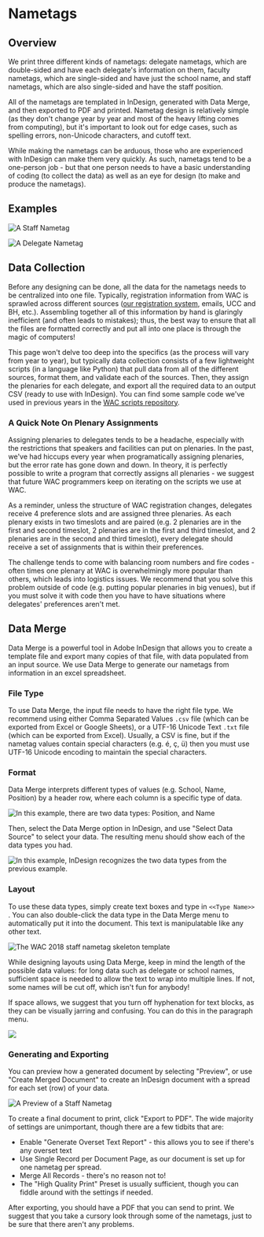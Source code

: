 # Nametags

## Overview

We print three different kinds of nametags: delegate nametags, which are double-sided and have each delegate's information on them, faculty nametags, which are single-sided and have just the school name, and staff nametags, which are also single-sided and have the staff position.

All of the nametags are templated in InDesign, generated with Data Merge, and then exported to PDF and printed. Nametag design is relatively simple \(as they don't change year by year and most of the heavy lifting comes from computing\), but it's important to look out for edge cases, such as spelling errors, non-Unicode characters, and cutoff text.

While making the nametags can be arduous, those who are experienced with InDesign can make them very quickly. As such, nametags tend to be a one-person job - but that one person needs to have a basic understanding of coding \(to collect the data\) as well as an eye for design \(to make and produce the nametags\).

## Examples

![A Staff Nametag](../img/screen-shot-2018-05-21-at-3.18.02-pm.png)

![A Delegate Nametag](../img/screen-shot-2018-05-21-at-3.20.13-pm.png)

## Data Collection

Before any designing can be done, all the data for the nametags needs to be centralized into one file. Typically, registration information from WAC is sprawled across different sources \([our registration system](https://github.com/worldaffairsconference/donna), emails, UCC and BH, etc.\). Assembling together all of this information by hand is glaringly inefficient \(and often leads to mistakes\); thus, the best way to ensure that all the files are formatted correctly and put all into one place is through the magic of computers!

This page won't delve too deep into the specifics \(as the process will vary from year to year\), but typically data collection consists of a few lightweight scripts \(in a language like Python\) that pull data from all of the different sources, format them, and validate each of the sources. Then, they assign the plenaries for each delegate, and export all the required data to an output CSV \(ready to use with InDesign\). You can find some sample code we've used in previous years in the [WAC scripts repository](https://github.com/worldaffairsconference/scripts).

### A Quick Note On Plenary Assignments

Assigning plenaries to delegates tends to be a headache, especially with the restrictions that speakers and facilities can put on plenaries. In the past, we've had hiccups every year when programatically assigning plenaries, but the error rate has gone down and down. In theory, it is perfectly possible to write a program that correctly assigns all plenaries - we suggest that future WAC programmers keep on iterating on the scripts we use at WAC.

As a reminder, unless the structure of WAC registration changes, delegates receive 4 preference slots and are assigned three plenaries. As each plenary exists in two timeslots and are paired \(e.g. 2 plenaries are in the first and second timeslot, 2 plenaries are in the first and third timeslot, and 2 plenaries are in the second and third timeslot\), every delegate should receive a set of assignments that is within their preferences.

The challenge tends to come with balancing room numbers and fire codes - often times one plenary at WAC is overwhelmingly more popular than others, which leads into logistics issues. We recommend that you solve this problem outside of code \(e.g. putting popular plenaries in big venues\), but if you must solve it with code then you have to have situations where delegates' preferences aren't met.

## Data Merge

Data Merge is a powerful tool in Adobe InDesign that allows you to create a template file and export many copies of that file, with data populated from an input source. We use Data Merge to generate our nametags from information in an excel spreadsheet.

### File Type

To use Data Merge, the input file needs to have the right file type. We recommend using either Comma Separated Values `.csv` file \(which can be exported from Excel or Google Sheets\), or a UTF-16 Unicode Text `.txt` file \(which can be exported from Excel\). Usually, a CSV is fine, but if the nametag values contain special characters \(e.g. é, ç, ü\) then you must use UTF-16 Unicode encoding to maintain the special characters.

### Format

Data Merge interprets different types of values \(e.g. School, Name, Position\) by a header row, where each column is a specific type of data.

![In this example, there are two data types: Position, and Name](../img/screen-shot-2018-05-21-at-2.50.25-pm.png)

Then, select the Data Merge option in InDesign, and use "Select Data Source" to select your data. The resulting menu should show each of the data types you had.

![In this example, InDesign recognizes the two data types from the previous example.](../img/screen-shot-2018-05-21-at-2.52.32-pm.png)

### Layout

To use these data types, simply create text boxes and type in `<<Type Name>>` . You can also double-click the data type in the Data Merge menu to automatically put it into the document. This text is manipulatable like any other text.

![The WAC 2018 staff nametag skeleton template](../img/screen-shot-2018-05-21-at-2.55.39-pm.png)

While designing layouts using Data Merge, keep in mind the length of the possible data values: for long data such as delegate or school names, sufficient space is needed to allow the text to wrap into multiple lines. If not, some names will be cut off, which isn't fun for anybody!

If space allows, we suggest that you turn off hyphenation for text blocks, as they can be visually jarring and confusing. You can do this in the paragraph menu.

![](../img/screen-shot-2018-05-21-at-3.01.04-pm.png)

### Generating and Exporting

You can preview how a generated document by selecting "Preview", or use "Create Merged Document" to create an InDesign document with a spread for each set \(row\) of your data.

![A Preview of a Staff Nametag](../img/screen-shot-2018-05-21-at-3.07.08-pm.png)

To create a final document to print, click "Export to PDF". The wide majority of settings are unimportant, though there are a few tidbits that are:

- Enable "Generate Overset Text Report" - this allows you to see if there's any overset text
- Use Single Record per Document Page, as our document is set up for one nametag per spread.
- Merge All Records - there's no reason not to!
- The "High Quality Print" Preset is usually sufficient, though you can fiddle around with the settings if needed.

After exporting, you should have a PDF that you can send to print. We suggest that you take a cursory look through some of the nametags, just to be sure that there aren't any problems.
